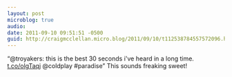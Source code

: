 ```yaml
---
layout: post
microblog: true
audio: 
date: 2011-09-10 09:51:51 -0500
guid: http://craigmcclellan.micro.blog/2011/09/10/t112538784557572096.html
---
```

“@troyakers: this is the best 30 seconds i've heard in a long time. [t.co/olgTaqj](http://t.co/olgTaqj) @coldplay #paradise” This sounds freaking sweet!
